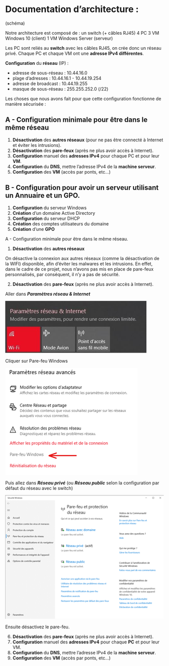 # Documentation d’architecture :

(schéma)

Notre architecture est composé de :
un switch (+ câbles RJ45)
4 PC
3 VM Windows 10 (client)
1 VM Windows Server (serveur)

Les PC sont reliés au **switch** avec les câbles RJ45, on crée donc un réseau privé. Chaque PC et chaque VM ont une **adresse IPv4 différentes**.

**Configuration** du **réseau** (IP) :
 - adresse de sous-réseau : 10.44.16.0
 - plage d’adresses : 10.44.16.1 - 10.44.19.254
 - adresse de broadcast : 10.44.19.255
 - masque de sous-réseau : 255.255.252.0 (/22)

Les choses que nous avons fait pour que cette configuration fonctionne de manière sécurisée :


## A - Configuration minimale pour être dans le même réseau
1. **Désactivation** des **autres réseaux** (pour ne pas être connecté à Internet et éviter les intrusions).
2. **Désactivation** des **pare-feux** (après ne plus avoir accès à Internet).
3. **Configuration** manuel des **adresses IPv4** pour chaque PC et pour leur **VM**.
4. **Configuration** du **DNS**, mettre l’adresse IPv4 de la **machine serveur**.
5. **Configuration** des **VM** (accès par ponts, etc…)




## B - **Configuration** pour avoir un serveur utilisant un Annuaire et un GPO.
1. **Configuration** du serveur Windows
2. **Création** d’un domaine Active Directory
3. **Configuration** du serveur DHCP
4. **Création** des comptes utilisateurs du domaine
5. **Création** d’une **GPO**

A - Configuration minimale pour être dans le même réseau.

1) **Désactivation** des **autres réseaux**

On désactive la connexion aux autres réseaux (comme la désactivation de la WIFI) disponible, afin d’éviter les malwares et les intrusions. En effet, dans le cadre de ce projet, nous n’avons pas mis en place de pare-feux personnalisés, par conséquent, il n’y a pas de sécurité.

2) **Désactivation** des **pare-feux** (après ne plus avoir accès à Internet).

Aller dans ***Paramètres réseau & Internet***

![img](IMG/Image1.jpg)

Cliquer sur Pare-feu Windows

![img](IMG/Image2.png)

Puis allez dans ***Réseau privé*** (ou ***Réseau public*** selon la configuration par défaut du réseau avec le switch)

![img](IMG/Image3.png)

Ensuite désactivez le pare-feu.












6. **Désactivation** des **pare-feux** (après ne plus avoir accès à Internet).
7. **Configuration** manuel des **adresses IPv4** pour chaque **PC** et pour leur VM.
8. **Configuration** du **DNS**, mettre l’adresse IPv4 de la **machine serveur**.
9. **Configuration** des **VM** (accès par ponts, etc…)

